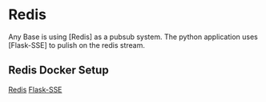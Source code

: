 # Redis
Any Base is using [Redis] as a pubsub system. The python application uses [Flask-SSE] to pulish on the redis stream.

## Redis Docker Setup


[Redis](https://www.redis.io)
[Flask-SSE](https://flask-sse.readthedocs.io/en/latest/)